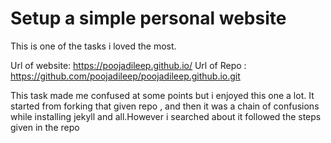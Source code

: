 # Setup a simple personal website
This is one of the tasks i loved the most.

Url of website: https://poojadileep.github.io/
Url of Repo : https://github.com/poojadileep/poojadileep.github.io.git

This task made me confused at some points but i enjoyed this one a lot.
It started from forking that given repo , and then it was a chain of confusions while installing jekyll and all.However i searched about it followed the steps given in the repo
